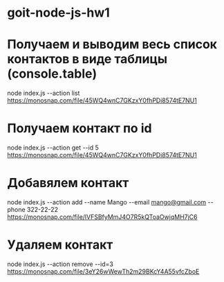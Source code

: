 # goit-node-js-hw1
# Получаем и выводим весь список контактов в виде таблицы (console.table)
node index.js --action list
https://monosnap.com/file/45WQ4wnC7GKzxY0fhPDi8574tE7NU1

# Получаем контакт по id
node index.js --action get --id 5
https://monosnap.com/file/45WQ4wnC7GKzxY0fhPDi8574tE7NU1

# Добавялем контакт
node index.js --action add --name Mango --email mango@gmail.com --phone 322-22-22
https://monosnap.com/file/lVFSBfyMmJ4O7R5kQToaOwjqMH7jC6

# Удаляем контакт
node index.js --action remove --id=3
https://monosnap.com/file/3eY26wWewTh2m29BKcY4A55vfcZboE
